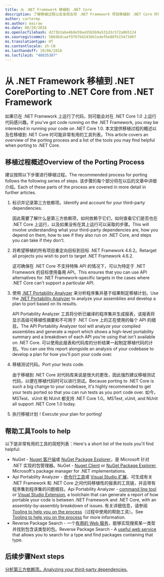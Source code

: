 ```yaml
---
title: 从 .NET Framework 移植到 .NET Core
description: 了解移植过程以及发现在将 .NET Framework 项目移植到 .NET Core 时可能有用的工具。
author: cartermp
ms.author: mairaw
ms.date: 06/20/2016
ms.openlocfilehash: d273b3abe46de59aa55b5b9a531d3c572a065124
ms.sourcegitcommit: 586dbdcaef9767642436b1e4efbe88fb15473d6f
ms.translationtype: HT
ms.contentlocale: zh-CN
ms.lasthandoff: 10/06/2018
ms.locfileid: "48835387"
---
```

# <a name="porting-to-net-core-from-net-framework"></a><span data-ttu-id="9924f-103">从 .NET Framework 移植到 .NET Core</span><span class="sxs-lookup"><span data-stu-id="9924f-103">Porting to .NET Core from .NET Framework</span></span>

<span data-ttu-id="9924f-104">如果已在 .NET Framework 上运行了代码，则可能会对在 .NET Core 1.0 上运行代码感兴趣。</span><span class="sxs-lookup"><span data-stu-id="9924f-104">If you've got code running on the .NET Framework, you may be interested in running your code on .NET Core 1.0.</span></span>  <span data-ttu-id="9924f-105">本文提供移植过程的概述以及在移植到 .NET Core 时可能非常有用的工具列表。</span><span class="sxs-lookup"><span data-stu-id="9924f-105">This article covers an overview of the porting process and a list of the tools you may find helpful when porting to .NET Core.</span></span>

## <a name="overview-of-the-porting-process"></a><span data-ttu-id="9924f-106">移植过程概述</span><span class="sxs-lookup"><span data-stu-id="9924f-106">Overview of the Porting Process</span></span>

<span data-ttu-id="9924f-107">建议按照以下步骤进行移植过程。</span><span class="sxs-lookup"><span data-stu-id="9924f-107">The recommended process for porting follows the following series of steps.</span></span>  <span data-ttu-id="9924f-108">该步骤的每个部分将在以后的文章中详细介绍。</span><span class="sxs-lookup"><span data-stu-id="9924f-108">Each of these parts of the process are covered in more detail in further articles.</span></span>

1. <span data-ttu-id="9924f-109">标识并记录第三方依赖项。</span><span class="sxs-lookup"><span data-stu-id="9924f-109">Identify and account for your third-party dependencies.</span></span>

   <span data-ttu-id="9924f-110">因此需要了解什么是第三方依赖项，如何依赖于它们，如何查看它们是否也在 .NET Core 上运行，以及如果没有在其上运行可以采取的步骤。</span><span class="sxs-lookup"><span data-stu-id="9924f-110">This will involve understanding what your third-party dependencies are, how you depend on them, how to see if they also run on .NET Core, and steps you can take if they don't.</span></span>
   
2. <span data-ttu-id="9924f-111">将希望移植的所有项目重定向目标到目标 .NET Framework 4.6.2。</span><span class="sxs-lookup"><span data-stu-id="9924f-111">Retarget all projects you wish to port to target .NET Framework 4.6.2.</span></span>

   <span data-ttu-id="9924f-112">这可确保在 .NET Core 不支持特殊 API 的情况下，可以为特定于 .NET Framework 的目标使用备用 API。</span><span class="sxs-lookup"><span data-stu-id="9924f-112">This ensures that you can use API alternatives for .NET Framework-specific targets in the cases where .NET Core can't support a particular API.</span></span>
   
3. <span data-ttu-id="9924f-113">使用 [.NET Portability Analyzer](../../standard/analyzers/portability-analyzer.md) 来分析程序集并基于结果制定移植计划。</span><span class="sxs-lookup"><span data-stu-id="9924f-113">Use the [.NET Portability Analyzer](../../standard/analyzers/portability-analyzer.md) to analyze your assemblies and develop a plan to port based on its results.</span></span>

   <span data-ttu-id="9924f-114">API Portability Analyzer 工具将分析已编译的程序集并生成报表，该报表将显示高级可移植性摘要和不可用于 .NET Core 上的正在使用的每个 API 的细目。</span><span class="sxs-lookup"><span data-stu-id="9924f-114">The API Portability Analyzer tool will analyze your compiled assemblies and generate a report which shows a high-level portability summary and a breakdown of each API you're using that isn't available on .NET Core.</span></span>  <span data-ttu-id="9924f-115">可以使用此报表和代码库的分析结果一起制定移植代码的计划。</span><span class="sxs-lookup"><span data-stu-id="9924f-115">You can use this report alongside an analysis of your codebase to develop a plan for how you'll port your code over.</span></span>
   
4. <span data-ttu-id="9924f-116">移植测试代码。</span><span class="sxs-lookup"><span data-stu-id="9924f-116">Port your tests code.</span></span>

   <span data-ttu-id="9924f-117">由于移植到 .NET Core 对代码库来说是很大的更改，因此强烈建议移植测试代码，以便在移植代码时可以进行测试。</span><span class="sxs-lookup"><span data-stu-id="9924f-117">Because porting to .NET Core is such a big change to your codebase, it's highly recommended to get your tests ported so that you can run tests as you port code over.</span></span>  <span data-ttu-id="9924f-118">如今，MSTest、xUnit 和 NUnit 都支持 .NET Core 1.0。</span><span class="sxs-lookup"><span data-stu-id="9924f-118">MSTest, xUnit, and NUnit all support .NET Core 1.0 today.</span></span>
   
6. <span data-ttu-id="9924f-119">执行移植计划！</span><span class="sxs-lookup"><span data-stu-id="9924f-119">Execute your plan for porting!</span></span>

## <a name="tools-to-help"></a><span data-ttu-id="9924f-120">帮助工具</span><span class="sxs-lookup"><span data-stu-id="9924f-120">Tools to help</span></span>

<span data-ttu-id="9924f-121">以下是非常有用的工具的简短列表：</span><span class="sxs-lookup"><span data-stu-id="9924f-121">Here's a short list of the tools you'll find helpful:</span></span>

* <span data-ttu-id="9924f-122">NuGet - [Nuget 客户端](https://dist.nuget.org/index.html)或 [NuGet Package Explorer](https://github.com/NuGetPackageExplorer/NuGetPackageExplorer)，是 Microsoft 针对 .NET 实现的包管理器。</span><span class="sxs-lookup"><span data-stu-id="9924f-122">NuGet - [Nuget Client](https://dist.nuget.org/index.html) or [NuGet Package Explorer](https://github.com/NuGetPackageExplorer/NuGetPackageExplorer), Microsoft's package manager for .NET implementations.</span></span>
* <span data-ttu-id="9924f-123">Api Portability Analyzer - [命令行工具](https://github.com/Microsoft/dotnet-apiport/releases)或 [Visual Studio 扩展](https://visualstudiogallery.msdn.microsoft.com/1177943e-cfb7-4822-a8a6-e56c7905292b)，可生成有关 .NET Framework 和 .NET Core 之间代码移植性的报表的工具链，并且带有程序集到程序集的问题细目。</span><span class="sxs-lookup"><span data-stu-id="9924f-123">Api Portability Analyzer - [command line tool](https://github.com/Microsoft/dotnet-apiport/releases) or [Visual Studio Extension](https://visualstudiogallery.msdn.microsoft.com/1177943e-cfb7-4822-a8a6-e56c7905292b), a toolchain that can generate a report of how portable your code is between .NET Framework and .NET Core, with an assembly-by-assembly breakdown of issues.</span></span>  <span data-ttu-id="9924f-124">有关详细信息，请参阅 [Tooling to help you on the process](https://github.com/Microsoft/dotnet-apiport/blob/master/docs/HowTo/)（过程中使用的帮助工具）。</span><span class="sxs-lookup"><span data-stu-id="9924f-124">See [Tooling to help you on the process](https://github.com/Microsoft/dotnet-apiport/blob/master/docs/HowTo/) for more information.</span></span>
* <span data-ttu-id="9924f-125">Reverse Package Search - 一个[有用的 Web 服务](https://packagesearch.azurewebsites.net)，能够实现搜索某一类型并找到包含该类型的包。</span><span class="sxs-lookup"><span data-stu-id="9924f-125">Reverse Package Search - A [useful web service](https://packagesearch.azurewebsites.net) that allows you to search for a type and find packages containing that type.</span></span>

## <a name="next-steps"></a><span data-ttu-id="9924f-126">后续步骤</span><span class="sxs-lookup"><span data-stu-id="9924f-126">Next steps</span></span>

[<span data-ttu-id="9924f-127">分析第三方依赖项。</span><span class="sxs-lookup"><span data-stu-id="9924f-127">Analyzing your third-party dependencies.</span></span>](third-party-deps.md)
   
